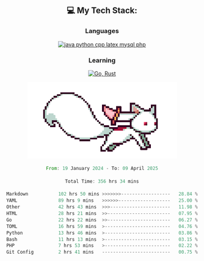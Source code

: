 
<div align="center">
<br>

## 💻 My Tech Stack:

### Languages

[![java python cpp latex mysql php](https://skillicons.dev/icons?i=java,python,cpp,latex,mysql,php)](https://skillicons.dev)

### Learning

[![Go, Rust](https://skillicons.dev/icons?i=go,rust)](https://skillicons.dev)

<center>

<img src="kyubey.gif" alt="Alt-Text" title="" >

</center>


<!--START_SECTION:waka-->

```rust
From: 19 January 2024 - To: 09 April 2025

Total Time: 356 hrs 34 mins

Markdown           102 hrs 50 mins >>>>>>>------------------   28.84 %
YAML               89 hrs 9 mins   >>>>>>-------------------   25.00 %
Other              42 hrs 43 mins  >>>----------------------   11.98 %
HTML               28 hrs 21 mins  >>-----------------------   07.95 %
Go                 22 hrs 22 mins  >>-----------------------   06.27 %
TOML               16 hrs 59 mins  >------------------------   04.76 %
Python             13 hrs 46 mins  >------------------------   03.86 %
Bash               11 hrs 13 mins  >------------------------   03.15 %
PHP                7 hrs 53 mins   >------------------------   02.22 %
Git Config         2 hrs 41 mins   -------------------------   00.75 %
```

<!--END_SECTION:waka-->
